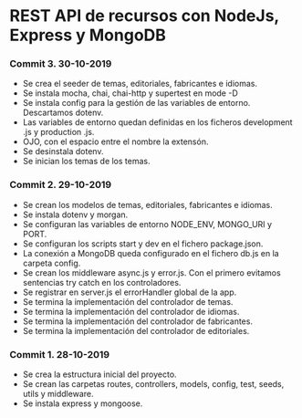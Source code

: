 # REST API de recursos con NodeJs, Express y MongoDB


### Commit 3. 30-10-2019
* Se crea el seeder de temas, editoriales, fabricantes e idiomas.
* Se instala mocha, chai, chai-http y supertest en mode -D
* Se instala config para la gestión de las variables de entorno. Descartamos dotenv.
* Las variables de entorno quedan definidas en los ficheros development .js y production .js.
* OJO, con el espacio entre el nombre la extensón.
* Se desinstala dotenv.
* Se inician los temas de los temas.

### Commit 2. 29-10-2019
* Se crean los modelos de temas, editoriales, fabricantes e idiomas.
* Se instala dotenv y morgan.
* Se configuran las variables de entorno NODE_ENV, MONGO_URI y PORT.
* Se configuran los scripts start y dev en el fichero package.json.
* La conexión a MongoDB queda configurado en el fichero db.js en la carpeta config.
* Se crean los middleware async.js y error.js. Con el primero evitamos sentencias try catch en los controladores.
* Se registrar en server.js el errorHandler global de la app.
* Se termina la implementación del controlador de temas.
* Se termina la implementación del controlador de idiomas.
* Se termina la implementación del controlador de fabricantes.
* Se termina la implementación del controlador de editoriales.

### Commit 1. 28-10-2019
* Se crea la estructura inicial del proyecto.
* Se crean las carpetas routes, controllers, models, config, test, seeds, utils y middleware.
* Se instala express y mongoose.
